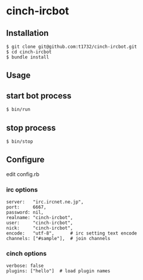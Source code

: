 cinch-ircbot
============

## Installation

    $ git clone git@github.com:t1732/cinch-ircbot.git
    $ cd cinch-ircbot
    $ bundle install

## Usage

## start bot process

    $ bin/run

## stop process

    $ bin/stop

## Configure

edit config.rb

### irc options

    server:   "irc.ircnet.ne.jp",
    port:     6667,
    password: nil,
    realname: "cinch-ircbot",
    user:     "cinch-ircbot",
    nick:     "cinch-ircbot",
    encode:   "utf-8",      # irc setting text encode
    channels: ["#sample"],  # join channels

### cinch options

    verbose: false
    plugins: ["hello"]  # load plugin names
